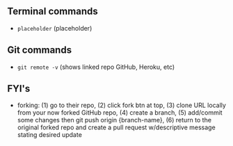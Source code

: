 ## Terminal commands

- `placeholder` (placeholder)

## Git commands
- `git remote -v` (shows linked repo GitHub, Heroku, etc)

## FYI's
- forking: (1) go to their repo, (2) click fork btn at top, (3) clone URL locally from your now forked GitHub repo, (4) create a branch, (5) add/commit some changes then git push origin {branch-name}, (6) return to the original forked repo and create a pull request w/descriptive message stating desired update